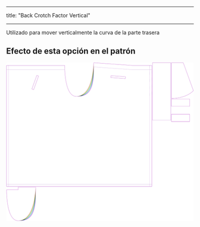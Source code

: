 - - -
title: "Back Crotch Factor Vertical"
- - -

Utilizado para mover verticalmente la curva de la parte trasera

## Efecto de esta opción en el patrón

![Esta imagen muestra el efecto de esta opción superponiendo varias variantes que tienen un valor diferente para esta opción](waralee_crotchfactorbackver_sample.svg "Efecto de esta opción en el patrón")
